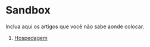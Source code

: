 # Sandbox

Inclua aqui os artigos que você não sabe aonde colocar.

1. [Hospedagem](https://github.com/a2comunicacao/metodologia/blob/master/sandbox/hospedagem.md)

